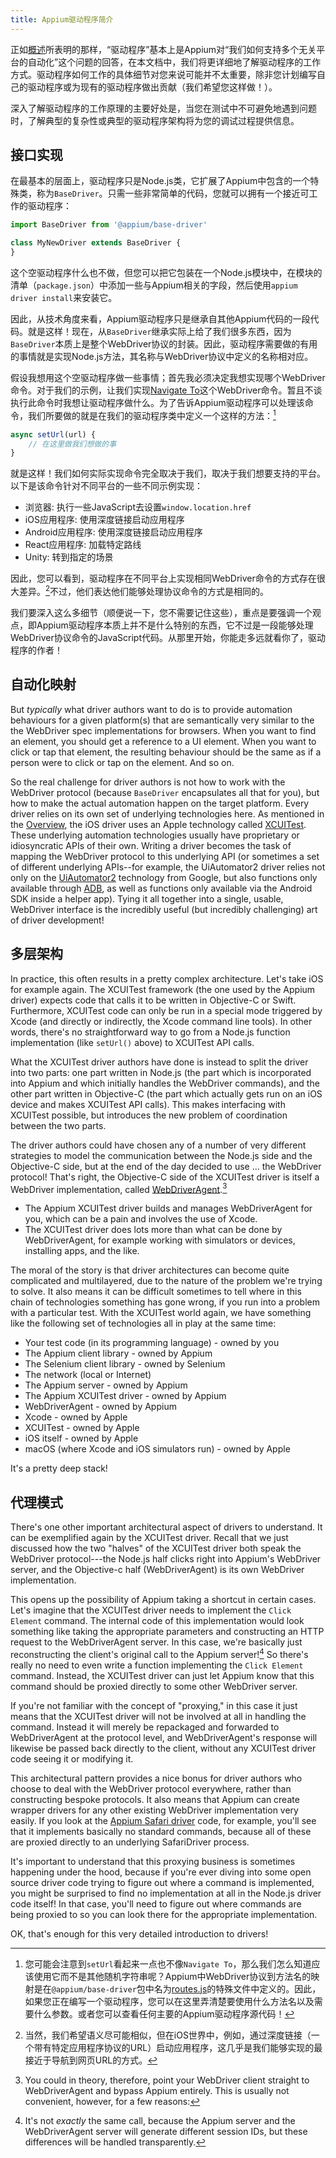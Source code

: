```yaml
---
title: Appium驱动程序简介
---
```


正如[概述](./appium.md)所表明的那样，“驱动程序”基本上是Appium对“我们如何支持多个无关平台的自动化”这个问题的回答，在本文档中，我们将更详细地了解驱动程序的工作方式。驱动程序如何工作的具体细节对您来说可能并不太重要，除非您计划编写自己的驱动程序或为现有的驱动程序做出贡献（我们希望您这样做！）。

深入了解驱动程序的工作原理的主要好处是，当您在测试中不可避免地遇到问题时，了解典型的复杂性或典型的驱动程序架构将为您的调试过程提供信息。

## 接口实现

在最基本的层面上，驱动程序只是Node.js类，它扩展了Appium中包含的一个特殊类，称为`BaseDriver`。只需一些非常简单的代码，您就可以拥有一个接近可工作的驱动程序：

```js
import BaseDriver from '@appium/base-driver'

class MyNewDriver extends BaseDriver {
}
```

这个空驱动程序什么也不做，但您可以把它包装在一个Node.js模块中，在模块的清单（`package.json`）中添加一些与Appium相关的字段，然后使用`appium driver install`来安装它。

因此，从技术角度来看，Appium驱动程序只是继承自其他Appium代码的一段代码。就是这样！现在，从`BaseDriver`继承实际上给了我们很多东西，因为`BaseDriver`本质上是整个WebDriver协议的封装。因此，驱动程序需要做的有用的事情就是实现Node.js方法，其名称与WebDriver协议中定义的名称相对应。

假设我想用这个空驱动程序做一些事情；首先我必须决定我想实现哪个WebDriver命令。对于我们的示例，让我们实现[Navigate To](https://w3c.github.io/webdriver/#navigate-to)这个WebDriver命令。暂且不谈执行此命令时我想让驱动程序做什么。为了告诉Appium驱动程序可以处理该命令，我们所要做的就是在我们的驱动程序类中定义一个这样的方法：[^1]

```js
async setUrl(url) {
    // 在这里做我们想做的事
}
```

[^1]: 您可能会注意到`setUrl`看起来一点也不像`Navigate To`，那么我们怎么知道应该使用它而不是其他随机字符串呢？Appium中WebDriver协议到方法名的映射是在`@appium/base-driver`包中名为[routes.js](https://github.com/appium/appium/blob/master/packages/base-driver/lib/protocol/routes.js)的特殊文件中定义的。因此，如果您正在编写一个驱动程序，您可以在这里弄清楚要使用什么方法名以及需要什么参数。或者您可以查看任何主要的Appium驱动程序源代码！

就是这样！我们如何实际实现命令完全取决于我们，取决于我们想要支持的平台。以下是该命令针对不同平台的一些不同示例实现：

- 浏览器: 执行一些JavaScript去设置`window.location.href`
- iOS应用程序: 使用深度链接启动应用程序
- Android应用程序: 使用深度链接启动应用程序
- React应用程序: 加载特定路线
- Unity: 转到指定的场景

因此，您可以看到，驱动程序在不同平台上实现相同WebDriver命令的方式存在很大差异。[^2]不过，他们表达他们能够处理协议命令的方式是相同的。

[^2]: 当然，我们希望语义尽可能相似，但在iOS世界中，例如，通过深度链接（一个带有特定应用程序协议的URL）启动应用程序，这几乎是我们能够实现的最接近于导航到网页URL的方式。

我们要深入这么多细节（顺便说一下，您不需要记住这些），重点是要强调一个观点，即Appium驱动程序本质上并不是什么特别的东西，它不过是一段能够处理WebDriver协议命令的JavaScript代码。从那里开始，你能走多远就看你了，驱动程序的作者！

## 自动化映射

But *typically* what driver authors want to do is to provide automation behaviours for a given
platform(s) that are semantically very similar to the the WebDriver spec implementations for
browsers. When you want to find an element, you should get a reference to a UI element. When you
want to click or tap that element, the resulting behaviour should be the same as if a person were
to click or tap on the element. And so on.

So the real challenge for driver authors is not how to work with the WebDriver protocol (because
`BaseDriver` encapsulates all that for you), but how to make the actual automation happen on the
target platform. Every driver relies on its own set of underlying technologies here. As mentioned
in the [Overview](index.md), the iOS driver uses an Apple technology called
[XCUITest](https://developer.apple.com/documentation/xctest/xcuielement). These underlying
automation technologies usually have proprietary or idiosyncratic APIs of their own. Writing
a driver becomes the task of mapping the WebDriver protocol to this underlying API (or sometimes
a set of different underlying APIs--for example, the UiAutomator2 driver relies not only on the
[UiAutomator2](https://developer.android.com/training/testing/other-components/ui-automator)
technology from Google, but also functions only available through
[ADB](https://developer.android.com/tools/adb), as well as functions only available
via the Android SDK inside a helper app). Tying it all together into a single, usable, WebDriver
interface is the incredibly useful (but incredibly challenging) art of driver development!

## 多层架构

In practice, this often results in a pretty complex architecture. Let's take iOS for example again.
The XCUITest framework (the one used by the Appium driver) expects code that calls it to be written
in Objective-C or Swift. Furthermore, XCUITest code can only be run in a special mode triggered by
Xcode (and directly or indirectly, the Xcode command line tools). In other words, there's no
straightforward way to go from a Node.js function implementation (like `setUrl()` above) to
XCUITest API calls.

What the XCUITest driver authors have done is instead to split the driver into two parts: one part
written in Node.js (the part which is incorporated into Appium and which initially handles the
WebDriver commands), and the other part written in Objective-C (the part which actually gets run on
an iOS device and makes XCUITest API calls). This makes interfacing with XCUITest possible, but
introduces the new problem of coordination between the two parts.

The driver authors could have chosen any of a number of very different strategies to model the
communication between the Node.js side and the Objective-C side, but at the end of the day decided
to use ... the WebDriver protocol! That's right, the Objective-C side of the XCUITest driver is
itself a WebDriver implementation, called
[WebDriverAgent](https://github.com/appium/webdriveragent).[^3]

[^3]: You could in theory, therefore, point your WebDriver client straight to WebDriverAgent and
  bypass Appium entirely. This is usually not convenient, however, for a few reasons:

  - The Appium XCUITest driver builds and manages WebDriverAgent for you, which can be a pain and
    involves the use of Xcode.
  - The XCUITest driver does lots more than what can be done by WebDriverAgent, for example working
    with simulators or devices, installing apps, and the like.

The moral of the story is that driver architectures can become quite complicated and multilayered,
due to the nature of the problem we're trying to solve. It also means it can be difficult sometimes
to tell where in this chain of technologies something has gone wrong, if you run into a problem
with a particular test. With the XCUITest world again, we have something like the following set of
technologies all in play at the same time:

- Your test code (in its programming language) - owned by you
- The Appium client library - owned by Appium
- The Selenium client library - owned by Selenium
- The network (local or Internet)
- The Appium server - owned by Appium
- The Appium XCUITest driver - owned by Appium
- WebDriverAgent - owned by Appium
- Xcode - owned by Apple
- XCUITest - owned by Apple
- iOS itself - owned by Apple
- macOS (where Xcode and iOS simulators run) - owned by Apple

It's a pretty deep stack!

## 代理模式

There's one other important architectural aspect of drivers to understand. It can be exemplified
again by the XCUITest driver. Recall that we just discussed how the two "halves" of the XCUITest
driver both speak the WebDriver protocol---the Node.js half clicks right into Appium's WebDriver
server, and the Objective-c half (WebDriverAgent) is its own WebDriver implementation.

This opens up the possibility of Appium taking a shortcut in certain cases. Let's imagine that the
XCUITest driver needs to implement the `Click Element` command. The internal code of this
implementation would look something like taking the appropriate parameters and constructing an HTTP
request to the WebDriverAgent server. In this case, we're basically just reconstructing the
client's original call to the Appium server![^4] So there's really no need to even write a function
implementing the `Click Element` command. Instead, the XCUITest driver can just let Appium know
that this command should be proxied directly to some other WebDriver server.

[^4]: It's not *exactly* the same call, because the Appium server and the WebDriverAgent server
  will generate different session IDs, but these differences will be handled transparently.

If you're not familiar with the concept of "proxying," in this case it just means that the XCUITest
driver will not be involved at all in handling the command. Instead it will merely be repackaged
and forwarded to WebDriverAgent at the protocol level, and WebDriverAgent's response will likewise
be passed back directly to the client, without any XCUITest driver code seeing it or modifying it.

This architectural pattern provides a nice bonus for driver authors who choose to deal with the
WebDriver protocol everywhere, rather than constructing bespoke protocols. It also means that
Appium can create wrapper drivers for any other existing WebDriver implementation very easily. If
you look at the [Appium Safari driver](https://github.com/appium/appium-safari-driver) code, for
example, you'll see that it implements basically no standard commands, because all of these are
proxied directly to an underlying SafariDriver process.

It's important to understand that this proxying business is sometimes happening under the hood,
because if you're ever diving into some open source driver code trying to figure out where
a command is implemented, you might be surprised to find no implementation at all in the Node.js
driver code itself! In that case, you'll need to figure out where commands are being proxied to so
you can look there for the appropriate implementation.

OK, that's enough for this very detailed introduction to drivers!
